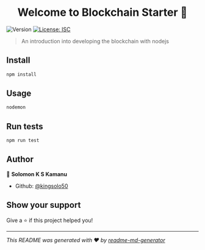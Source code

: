 <h1 align="center">Welcome to Blockchain Starter 👋</h1>
<p>
  <img alt="Version" src="https://img.shields.io/badge/version-1.0.0-blue.svg?cacheSeconds=2592000" />
  <a href="#" target="_blank">
    <img alt="License: ISC" src="https://img.shields.io/badge/License-ISC-yellow.svg" />
  </a>
</p>

> An introduction into developing the blockchain with nodejs

## Install

```sh
npm install
```

## Usage

```sh
nodemon
```

## Run tests

```sh
npm run test
```

## Author

👤 **Solomon K S Kamanu**

* Github: [@kingsolo50](https://github.com/kingsolo50)

## Show your support

Give a ⭐️ if this project helped you!

***
_This README was generated with ❤️ by [readme-md-generator](https://github.com/kefranabg/readme-md-generator)_